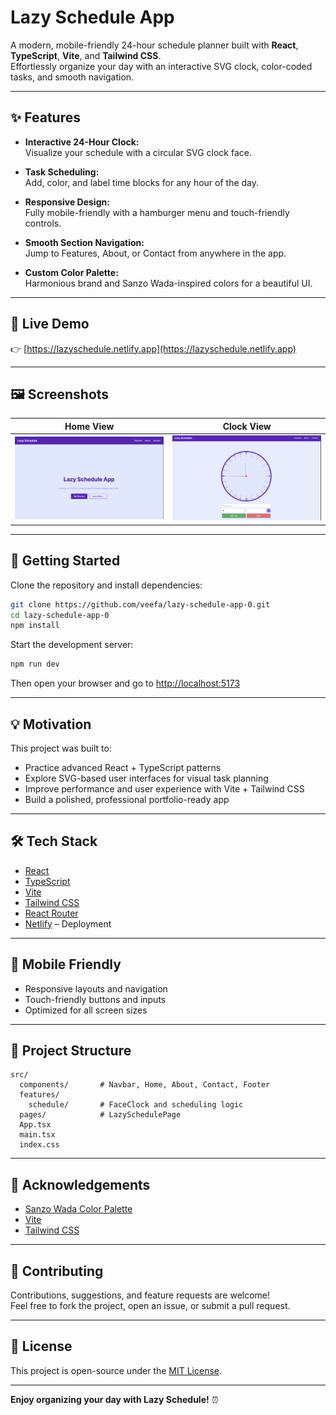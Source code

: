 
# Lazy Schedule App

A modern, mobile-friendly 24-hour schedule planner built with **React**, **TypeScript**, **Vite**, and **Tailwind CSS**.  
Effortlessly organize your day with an interactive SVG clock, color-coded tasks, and smooth navigation.

---

## ✨ Features

- **Interactive 24-Hour Clock:**  
  Visualize your schedule with a circular SVG clock face.

- **Task Scheduling:**  
  Add, color, and label time blocks for any hour of the day.

- **Responsive Design:**  
  Fully mobile-friendly with a hamburger menu and touch-friendly controls.

- **Smooth Section Navigation:**  
  Jump to Features, About, or Contact from anywhere in the app.

- **Custom Color Palette:**  
  Harmonious brand and Sanzo Wada-inspired colors for a beautiful UI.

---

## 🔗 Live Demo

👉 [https://lazyschedule.netlify.app](https://lazyschedule.netlify.app)

---

## 🖼️ Screenshots

| Home View | Clock View |
|-----------|------------|
| ![Home](./src/assets/screenshots/home.png) | ![Clock](./src/assets/screenshots/clock.png) |



---

## 🚀 Getting Started

Clone the repository and install dependencies:

```bash
git clone https://github.com/veefa/lazy-schedule-app-0.git
cd lazy-schedule-app-0
npm install
```

Start the development server:

```bash
npm run dev
```

Then open your browser and go to [http://localhost:5173](http://localhost:5173)

---

## 💡 Motivation

This project was built to:
- Practice advanced React + TypeScript patterns
- Explore SVG-based user interfaces for visual task planning
- Improve performance and user experience with Vite + Tailwind CSS
- Build a polished, professional portfolio-ready app

---

## 🛠️ Tech Stack

- [React](https://react.dev/)
- [TypeScript](https://www.typescriptlang.org/)
- [Vite](https://vitejs.dev/)
- [Tailwind CSS](https://tailwindcss.com/)
- [React Router](https://reactrouter.com/)
- [Netlify](https://www.netlify.com/) – Deployment

---

## 📱 Mobile Friendly

- Responsive layouts and navigation
- Touch-friendly buttons and inputs
- Optimized for all screen sizes

---

## 📂 Project Structure

```
src/
  components/       # Navbar, Home, About, Contact, Footer
  features/
    schedule/       # FaceClock and scheduling logic
  pages/            # LazySchedulePage
  App.tsx
  main.tsx
  index.css
```

---

## 🙌 Acknowledgements

- [Sanzo Wada Color Palette](https://www.sanzowada.com/)
- [Vite](https://vitejs.dev/)
- [Tailwind CSS](https://tailwindcss.com/)

---

## 🤝 Contributing

Contributions, suggestions, and feature requests are welcome!  
Feel free to fork the project, open an issue, or submit a pull request.

---

## 📄 License

This project is open-source under the [MIT License](LICENSE).

---

**Enjoy organizing your day with Lazy Schedule!** ⏰

